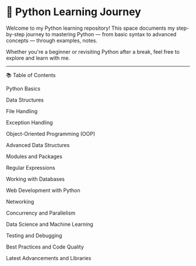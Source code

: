 # 🐍 Python Learning Journey

Welcome to my Python learning repository! This space documents my step-by-step journey to mastering Python — from basic syntax to advanced concepts — through examples, notes.

Whether you're a beginner or revisiting Python after a break, feel free to explore and learn with me.

---

📚 Table of Contents

Python Basics

Data Structures

File Handling

Exception Handling

Object-Oriented Programming (OOP)

Advanced Data Structures

Modules and Packages

Regular Expressions

Working with Databases

Web Development with Python

Networking

Concurrency and Parallelism

Data Science and Machine Learning

Testing and Debugging

Best Practices and Code Quality

Latest Advancements and Libraries

